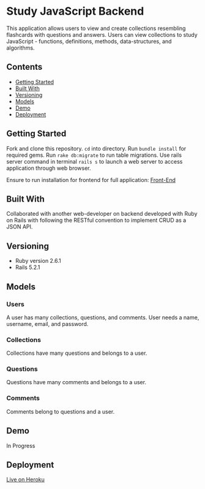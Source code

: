 # Study JavaScript Backend

This application allows users to view and create collections resembling flashcards with questions and answers. Users can view collections to study JavaScript - functions, definitions, methods, data-structures, and algorithms. 

## Contents

- [Getting Started](#getting_started)
- [Built With](#built_with)
- [Versioning](#versioning)
- [Models](#models)
- [Demo](#demo)
- [Deployment](#deployment)

## Getting Started

Fork and clone this repository. `cd` into directory. Run `bundle install` for required gems. Run `rake db:migrate` to run table migrations. Use rails server command in terminal `rails s` to launch a web server to access application through web browser.

Ensure to run installation for frontend for full application: [Front-End](https://github.com/sinyoungnam/study-javascript-frontend)

## Built With

Collaborated with another web-developer on backend developed with Ruby on Rails with following the RESTful convention to implement CRUD as a JSON API.

## Versioning

* Ruby version 2.6.1
* Rails 5.2.1

## Models

### Users

A user has many collections, questions, and comments. User needs a name, username, email, and password.

### Collections

Collections have many questions and belongs to a user.

### Questions

Questions have many comments and belongs to a user.

### Comments

Comments belong to questions and a user.

## Demo

In Progress

## Deployment

[Live on Heroku](https://study-js-frontend.herokuapp.com/)
